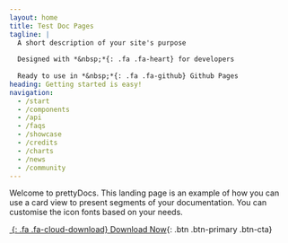 ```yaml
---
layout: home
title: Test Doc Pages
tagline: |
  A short description of your site's purpose
  
  Designed with *&nbsp;*{: .fa .fa-heart} for developers
  
  Ready to use in *&nbsp;*{: .fa .fa-github} Github Pages
heading: Getting started is easy!
navigation:
  - /start
  - /components
  - /api
  - /faqs
  - /showcase
  - /credits
  - /charts
  - /news
  - /community
---
```


Welcome to prettyDocs.
This landing page is an example of how you can use a card view to present segments of your documentation.
You can customise the icon fonts based on your needs.

<div class="cta-container">

[*&nbsp;*{: .fa .fa-cloud-download} Download Now](#){: .btn .btn-primary .btn-cta}

</div>
